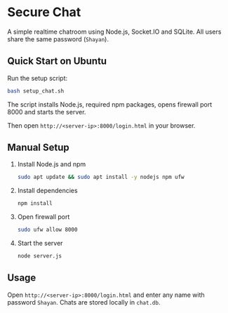 # Secure Chat

A simple realtime chatroom using Node.js, Socket.IO and SQLite. All users share the same password (`Shayan`).

## Quick Start on Ubuntu

Run the setup script:

```bash
bash setup_chat.sh
```

The script installs Node.js, required npm packages, opens firewall port 8000 and starts the server.

Then open `http://<server-ip>:8000/login.html` in your browser.

## Manual Setup

1. Install Node.js and npm
   ```bash
   sudo apt update && sudo apt install -y nodejs npm ufw
   ```
2. Install dependencies
   ```bash
   npm install
   ```
3. Open firewall port
   ```bash
   sudo ufw allow 8000
   ```
4. Start the server
   ```bash
   node server.js
   ```

## Usage

Open `http://<server-ip>:8000/login.html` and enter any name with password `Shayan`.
Chats are stored locally in `chat.db`.
